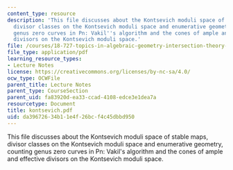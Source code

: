 ```yaml
---
content_type: resource
description: 'This file discusses about the Kontsevich moduli space of stable maps,
  divisor classes on the Kontsevich moduli space and enumerative geometry, counting
  genus zero curves in Pn: Vakil''s algorithm and the cones of ample and effective
  divisors on the Kontsevich moduli space.'
file: /courses/18-727-topics-in-algebraic-geometry-intersection-theory-on-moduli-spaces-spring-2006/da39672634b11e4f26bcf4c45dbbd950_kontsevich.pdf
file_type: application/pdf
learning_resource_types:
- Lecture Notes
license: https://creativecommons.org/licenses/by-nc-sa/4.0/
ocw_type: OCWFile
parent_title: Lecture Notes
parent_type: CourseSection
parent_uid: fa83920d-ea33-ccad-4108-edce3e1dea7a
resourcetype: Document
title: kontsevich.pdf
uid: da396726-34b1-1e4f-26bc-f4c45dbbd950
---
```

This file discusses about the Kontsevich moduli space of stable maps, divisor classes on the Kontsevich moduli space and enumerative geometry, counting genus zero curves in Pn: Vakil's algorithm and the cones of ample and effective divisors on the Kontsevich moduli space.